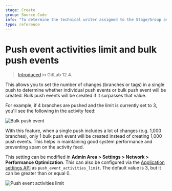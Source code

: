 ```yaml
---
stage: Create
group: Source Code
info: "To determine the technical writer assigned to the Stage/Group associated with this page, see https://about.gitlab.com/handbook/engineering/ux/technical-writing/#assignments"
type: reference
---
```


# Push event activities limit and bulk push events

> [Introduced](https://gitlab.com/gitlab-org/gitlab/-/issues/31007) in GitLab 12.4.

This allows you to set the number of changes (branches or tags) in a single push
to determine whether individual push events or bulk push event will be created.
Bulk push events will be created if it surpasses that value.

For example, if 4 branches are pushed and the limit is currently set to 3,
you'll see the following in the activity feed:

![Bulk push event](img/bulk_push_event_v12_4.png)

With this feature, when a single push includes a lot of changes (e.g. 1,000
branches), only 1 bulk push event will be created instead of creating 1,000 push
events. This helps in maintaining good system performance and preventing spam on
the activity feed.

This setting can be modified in **Admin Area > Settings > Network > Performance Optimization**.
This can also be configured via the [Application settings API](../../../api/settings.md#list-of-settings-that-can-be-accessed-via-api-calls)
as `push_event_activities_limit`. The default value is 3, but it can be greater
than or equal 0.

![Push event activities limit](img/push_event_activities_limit_v12_4.png)
